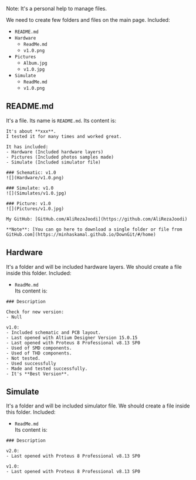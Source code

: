 Note: It's a personal help to manage files. 

We need to create few folders and files on the main page. Included:
- `README.md`
- `Hardware`
  - `ReadMe.md`
  - `v1.0.png`
- `Pictures`
  - `Album.jpg`
  - `v1.0.jpg`
- `Simulate`
  - `ReadMe.md`
  - `v1.0.png`

## README.md
It's a file. Its name is `README.md`. Its content is:	
```
It's about **xxx**.
I tested it for many times and worked great.

It has included:
- Hardware (Included hardware layers)
- Pictures (Included photos samples made)
- Simulate (Included simulator file)

### Schematic: v1.0
![](Hardware/v1.0.png)

### Simulate: v1.0
![](Simulates/v1.0.jpg)

### Picture: v1.0
![](Pictures/v1.0.jpg)

My GitHub: [GitHub.com/AliRezaJoodi](https://github.com/AliRezaJoodi)

**Note**: [You can go here to download a single folder or file from GitHub.com](https://minhaskamal.github.io/DownGit/#/home)
```

## Hardware
It's a folder and will be included hardware layers. We should create a file inside this folder. Included:
- `ReadMe.md`   
Its content is:	
```
### Description

Check for new version:
- Null

v1.0:
- Included schematic and PCB layout.
- Last opened with Altium Designer Version 15.0.15
- Last opened with Proteus 8 Professional v8.13 SP0
- Used of SMD components.
- Used of THD components.
- Not tested.
- Used successfully
- Made and tested successfully. 
- It's **Best Version**.
```
## Simulate
It's a folder and will be included simulator file. We should create a file inside this folder. Included:
- `ReadMe.md`   
Its content is:	
```
### Description

v2.0:
- Last opened with Proteus 8 Professional v8.13 SP0

v1.0:
- Last opened with Proteus 8 Professional v8.13 SP0
```
